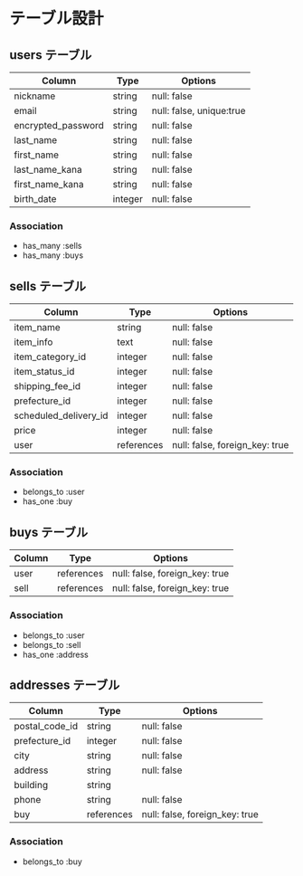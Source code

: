 # テーブル設計

## users テーブル

| Column                  | Type    | Options                  |
| ----------------------- | ------- | ------------------------ |
| nickname                | string  | null: false              |
| email                   | string  | null: false, unique:true |
| encrypted_password      | string  | null: false              |
| last_name               | string  | null: false              |
| first_name              | string  | null: false              |
| last_name_kana          | string  | null: false              |
| first_name_kana         | string  | null: false              |
| birth_date              | integer | null: false              |

### Association

- has_many :sells
- has_many :buys

## sells テーブル

| Column                | Type       | Options                        |
| --------------------- | ---------- | ------------------------------ |
| item_name             | string     | null: false                    |
| item_info             | text       | null: false                    |
| item_category_id      | integer    | null: false                    |
| item_status_id        | integer    | null: false                    |
| shipping_fee_id       | integer    | null: false                    |
| prefecture_id         | integer    | null: false                    |
| scheduled_delivery_id | integer    | null: false                    |
| price                 | integer    | null: false                    |
| user                  | references | null: false, foreign_key: true |

### Association

- belongs_to :user
- has_one :buy

## buys テーブル

| Column | Type       | Options                        |
| ------ | ---------- | ------------------------------ |
| user   | references | null: false, foreign_key: true |
| sell   | references | null: false, foreign_key: true |

### Association

- belongs_to :user
- belongs_to :sell
- has_one :address

## addresses テーブル

| Column         | Type       | Options                        |
| -------------- | ---------- | ------------------------------ |
| postal_code_id | string     | null: false                    |
| prefecture_id  | integer    | null: false                    |
| city           | string     | null: false                    |
| address        | string     | null: false                    |
| building       | string     |                                |
| phone          | string     | null: false                    |
| buy            | references | null: false, foreign_key: true |

### Association

- belongs_to :buy
